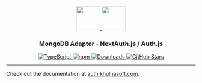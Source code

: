 <p align="center">
  <br/>
  <a href="https://auth.khulnasoft.com" target="_blank">
    <img height="64px" src="https://auth.khulnasoft.com/img/logo-sm.png" />
  </a>
  <a href="https://mongodb.com" target="_blank">
    <img height="64px" src="https://auth.khulnasoft.com/img/adapters/mongodb.svg"/>
  </a>
  <h3 align="center"><b>MongoDB Adapter</b> - NextAuth.js / Auth.js</a></h3>
  <p align="center" style="align: center;">
    <a href="https://npm.im/@auth/mongodb-adapter">
      <img src="https://img.shields.io/badge/TypeScript-blue?style=flat-square" alt="TypeScript" />
    </a>
    <a href="https://npm.im/@auth/mongodb-adapter">
      <img alt="npm" src="https://img.shields.io/npm/v/@auth/mongodb-adapter?color=green&label=@auth/mongodb-adapter&style=flat-square">
    </a>
    <a href="https://www.npmtrends.com/@auth/mongodb-adapter">
      <img src="https://img.shields.io/npm/dm/@auth/mongodb-adapter?label=%20downloads&style=flat-square" alt="Downloads" />
    </a>
    <a href="https://github.com/khulnasoft/nextdev/stargazers">
      <img src="https://img.shields.io/github/stars/khulnasoft/nextdev?style=flat-square" alt="GitHub Stars" />
    </a>
  </p>
</p>

---

Check out the documentation at [auth.khulnasoft.com](https://auth.khulnasoft.com/reference/adapter/mongodb).
